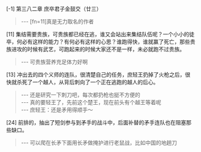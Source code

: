 
[-1] 第三八二章 庶卒君子金鼓交（廿三）
>--- [fn=11]真是无力取名的作者<br>

[11] 集结需要贵族，可贵族都已经在逃，谁又会站出来集结队伍呢？一个小小的徒卒，何必有这样的能力？有何必有这样的心思？谁跑得快，谁就赢了死亡，那些贵族进攻的时候有武艺，可跑起来的时候大家还不是一样，未必就跑不过贵族。
>--- 可贵族营养充足体力好啊<br>

[13] 冲出去的四个义师的连队，很清楚自己的任务，庶轻王扔掉了火枪之后，很快就杀死了一个越人，从背后刺向了一个正在逃跑的越人的后心。
>--- 还是研究一下刺刀吧，每次都扔枪也挺不方便的<br>
>--- 真的要轻王了，先前这个楚王，现在前头有个越王等着呢<br>
>--- 庶轻王：还是矛用得顺手～<br>

[24] 前排的，抽出了短剑参与到矛手的战斗中，后面补替的矛手连队也在阻塞那些缺口。
>--- 可以爬在长矛下面用长矛做掩护进行老鼠战，比如中国的地趟刀<br>
